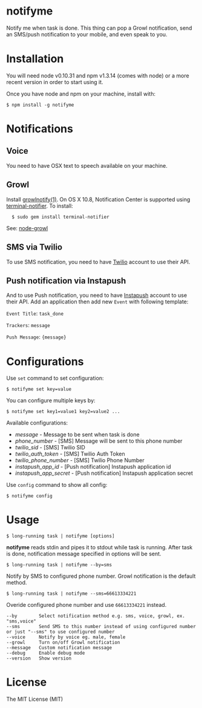 notifyme
========

Notify me when task is done. This thing can pop a Growl notification, send an SMS/push notification to your mobile, and even speak to you.

Installation
===
You will need node v0.10.31 and npm v1.3.14 (comes with node) or a more recent version in order to start using it.

Once you have node and npm on your machine, install with:

    $ npm install -g notifyme

Notifications
===

Voice
---
You need to have OSX text to speech available on your machine.

Growl
---
Install [growlnotify(1)](http://growl.info/extras.php#growlnotify). On OS X 10.8, Notification Center is supported using [terminal-notifier](https://github.com/alloy/terminal-notifier). To install:

      $ sudo gem install terminal-notifier

See: [node-growl](https://github.com/visionmedia/node-growl)

SMS via Twilio
---
To use SMS notification, you need to have [Twilio](https://www.twilio.com/try-twilio) account to use their API.

Push notification via Instapush
---
And to use Push notification, you need to have [Instapush](https://instapush.im) account to use their API. Add an application then add new `Event` with following template:

`Event Title`: `task_done`

`Trackers`: `message`

`Push Message`: `{message}`

Configurations
===

Use `set` command to set configuration:

    $ notifyme set key=value

You can configure multiple keys by:

    $ notifyme set key1=value1 key2=value2 ...

Available configurations:
- *message* - Message to be sent when task is done
- *phone_number* - [SMS] Message will be sent to this phone number
- *twilio_sid* - [SMS] Twilio SID
- *twilio_auth_token* - [SMS] Twilio Auth Token
- *twilio_phone_number* - [SMS] Twilio Phone Number
- *instapush_app_id* - [Push notification] Instapush application id
- *instapush_app_secret* - [Push notification] Instapush application secret

Use `config` command to show all config:

    $ notifyme config

Usage
===

    $ long-running task | notifyme [options]

**notifyme** reads stdin and pipes it to stdout while task is running. After task is done, notification message specified in options will be sent.

    $ long-running task | notifyme --by=sms

Notify by SMS to configured phone number. Growl notification is the default method.

    $ long-running task | notifyme --sms=66613334221

Overide configured phone number and use `66613334221` instead.

    --by        Select notification method e.g. sms, voice, growl, ex. "sms,voice"
    --sms       Send SMS to this number instead of using configured number or just "--sms" to use configured number
    --voice     Notify by voice eg. male, female
    --growl     Turn on/off Growl notification
    --message   Custom notification message
    --debug     Enable debug mode
    --version   Show version

License
===
The MIT License (MIT)
